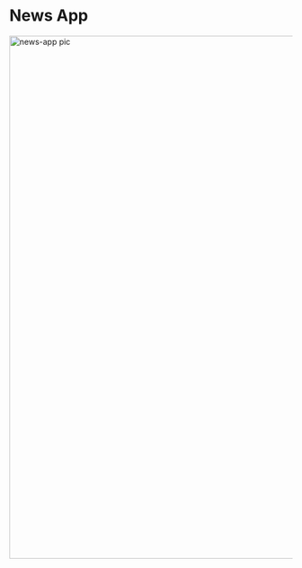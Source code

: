 # News App
<img width="931" alt="news-app pic" src="https://github.com/SanyuktaYadav/news-app/assets/56250040/a2e5dde8-8129-4d7d-acb6-2c1f5af6b61e">
